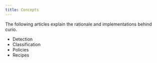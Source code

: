 ```yaml
---
title: Concepts
---
```


The following articles explain the rationale and implementations behind curio.

- Detection
- Classification
- Policies
- Recipes
